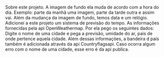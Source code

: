 Sobre este projeto.
A imagem de fundo ela muda de acordo com a hora do dia. Exemplo: parte da manhã uma imagem, parte da tarde outra e assim vai.
Além da mudança da imagem de fundo, temos data e um relógio.
Adicionei a este projeto um sistema de previsão do tempo. As informações fornecidas pela api OpenWeathermap. Por ela pego os seguintes dados: Digite o nome de uma cidade e pega a previsão, umidade do ar, pais de onde pertence aquela cidade.
Além dessas informações, a bandeira d país também é adicionada através da api Countryflagsapi.
Caso ocorra algum erro com o nome de uma cidade, esse erro é da api publica.
